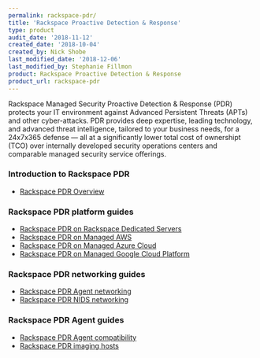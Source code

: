 ```yaml
---
permalink: rackspace-pdr/
title: 'Rackspace Proactive Detection & Response'
type: product
audit_date: '2018-11-12'
created_date: '2018-10-04'
created_by: Nick Shobe
last_modified_date: '2018-12-06'
last_modified_by: Stephanie Fillmon
product: Rackspace Proactive Detection & Response
product_url: rackspace-pdr
---
```


Rackspace Managed Security Proactive Detection & Response (PDR) protects your IT environment against Advanced Persistent
Threats (APTs) and other cyber-attacks. PDR provides deep expertise, leading technology, and
advanced threat intelligence, tailored to your business needs, for a 24x7x365 defense — all at a
significantly lower total cost of ownershipt (TCO) over internally developed security operations
centers and comparable managed security service offerings.

### Introduction to Rackspace PDR

- [Rackspace PDR Overview](/how-to/rackspace-pdr-overview/)

### Rackspace PDR platform guides

- [Rackspace PDR on Rackspace Dedicated Servers](/how-to/rackspace-pdr-dedicated-servers/)
- [Rackspace PDR on Managed AWS](/how-to/rackspace-pdr-aws/)
- [Rackspace PDR on Managed Azure Cloud](/how-to/rackspace-pdr-azure/)
- [Rackspace PDR on Managed Google Cloud Platform](/how-to/rackspace-pdr-gcp/)

### Rackspace PDR networking guides

- [Rackspace PDR Agent networking](/how-to/rackspace-pdr-agent-networking/)
- [Rackspace PDR NIDS networking](/how-to/rackspace-pdr-nids-networking/)

### Rackspace PDR Agent guides

- [Rackspace PDR Agent compatibility](/how-to/rackspace-pdr-agent-compatibility/)
- [Rackspace PDR imaging hosts](/how-to/rackspace-pdr-imaging/)
